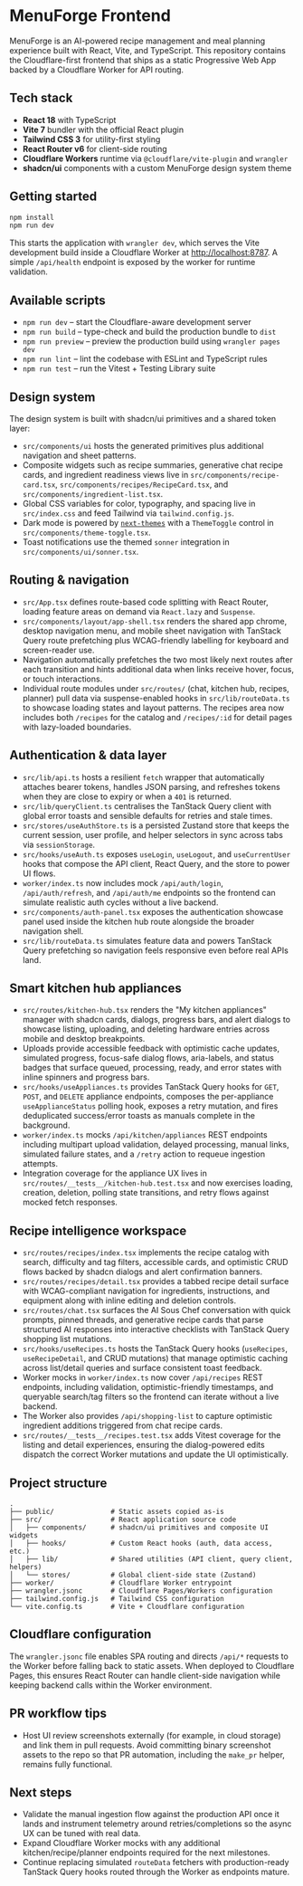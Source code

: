 # MenuForge Frontend

MenuForge is an AI-powered recipe management and meal planning experience built with React, Vite, and TypeScript. This repository contains the Cloudflare-first frontend that ships as a static Progressive Web App backed by a Cloudflare Worker for API routing.

## Tech stack

- **React 18** with TypeScript
- **Vite 7** bundler with the official React plugin
- **Tailwind CSS 3** for utility-first styling
- **React Router v6** for client-side routing
- **Cloudflare Workers** runtime via `@cloudflare/vite-plugin` and `wrangler`
- **shadcn/ui** components with a custom MenuForge design system theme

## Getting started

```bash
npm install
npm run dev
```

This starts the application with `wrangler dev`, which serves the Vite development build inside a Cloudflare Worker at [http://localhost:8787](http://localhost:8787). A simple `/api/health` endpoint is exposed by the worker for runtime validation.

## Available scripts

- `npm run dev` – start the Cloudflare-aware development server
- `npm run build` – type-check and build the production bundle to `dist`
- `npm run preview` – preview the production build using `wrangler pages dev`
- `npm run lint` – lint the codebase with ESLint and TypeScript rules
- `npm run test` – run the Vitest + Testing Library suite

## Design system

The design system is built with shadcn/ui primitives and a shared token layer:

- `src/components/ui` hosts the generated primitives plus additional navigation and sheet patterns.
- Composite widgets such as recipe summaries, generative chat recipe cards, and ingredient readiness views live in
  `src/components/recipe-card.tsx`, `src/components/recipes/RecipeCard.tsx`, and `src/components/ingredient-list.tsx`.
- Global CSS variables for color, typography, and spacing live in `src/index.css` and feed Tailwind via `tailwind.config.js`.
- Dark mode is powered by [`next-themes`](https://github.com/pacocoursey/next-themes) with a `ThemeToggle` control in `src/components/theme-toggle.tsx`.
- Toast notifications use the themed `sonner` integration in `src/components/ui/sonner.tsx`.

## Routing & navigation

- `src/App.tsx` defines route-based code splitting with React Router, loading feature areas on demand via `React.lazy` and `Suspense`.
- `src/components/layout/app-shell.tsx` renders the shared app chrome, desktop navigation menu, and mobile sheet navigation with TanStack Query route prefetching plus WCAG-friendly labelling for keyboard and screen-reader use.
- Navigation automatically prefetches the two most likely next routes after each transition and hints additional data when links receive hover, focus, or touch interactions.
- Individual route modules under `src/routes/` (chat, kitchen hub, recipes, planner) pull data via suspense-enabled hooks in `src/lib/routeData.ts` to showcase loading states and layout patterns. The recipes area now includes both `/recipes` for the catalog and `/recipes/:id` for detail pages with lazy-loaded boundaries.

## Authentication & data layer

- `src/lib/api.ts` hosts a resilient `fetch` wrapper that automatically attaches bearer tokens, handles JSON parsing, and refreshes tokens when they are close to expiry or when a `401` is returned.
- `src/lib/queryClient.ts` centralises the TanStack Query client with global error toasts and sensible defaults for retries and stale times.
- `src/stores/useAuthStore.ts` is a persisted Zustand store that keeps the current session, user profile, and helper selectors in sync across tabs via `sessionStorage`.
- `src/hooks/useAuth.ts` exposes `useLogin`, `useLogout`, and `useCurrentUser` hooks that compose the API client, React Query, and the store to power UI flows.
- `worker/index.ts` now includes mock `/api/auth/login`, `/api/auth/refresh`, and `/api/auth/me` endpoints so the frontend can simulate realistic auth cycles without a live backend.
- `src/components/auth-panel.tsx` exposes the authentication showcase panel used inside the kitchen hub route alongside the broader navigation shell.
- `src/lib/routeData.ts` simulates feature data and powers TanStack Query prefetching so navigation feels responsive even before real APIs land.

## Smart kitchen hub appliances

- `src/routes/kitchen-hub.tsx` renders the "My kitchen appliances" manager with shadcn cards, dialogs, progress bars, and alert dialogs to showcase listing, uploading, and deleting hardware entries across mobile and desktop breakpoints.
- Uploads provide accessible feedback with optimistic cache updates, simulated progress, focus-safe dialog flows, aria-labels, and status badges that surface queued, processing, ready, and error states with inline spinners and progress bars.
- `src/hooks/useAppliances.ts` provides TanStack Query hooks for `GET`, `POST`, and `DELETE` appliance endpoints, composes the per-appliance `useApplianceStatus` polling hook, exposes a retry mutation, and fires deduplicated success/error toasts as manuals complete in the background.
- `worker/index.ts` mocks `/api/kitchen/appliances` REST endpoints including multipart upload validation, delayed processing, manual links, simulated failure states, and a `/retry` action to requeue ingestion attempts.
- Integration coverage for the appliance UX lives in `src/routes/__tests__/kitchen-hub.test.tsx` and now exercises loading, creation, deletion, polling state transitions, and retry flows against mocked fetch responses.

## Recipe intelligence workspace

- `src/routes/recipes/index.tsx` implements the recipe catalog with search, difficulty and tag filters, accessible cards, and optimistic CRUD flows backed by shadcn dialogs and alert confirmation banners.
- `src/routes/recipes/detail.tsx` provides a tabbed recipe detail surface with WCAG-compliant navigation for ingredients, instructions, and equipment along with inline editing and deletion controls.
- `src/routes/chat.tsx` surfaces the AI Sous Chef conversation with quick prompts, pinned threads, and generative recipe cards
  that parse structured AI responses into interactive checklists with TanStack Query shopping list mutations.
- `src/hooks/useRecipes.ts` hosts the TanStack Query hooks (`useRecipes`, `useRecipeDetail`, and CRUD mutations) that manage optimistic caching across list/detail queries and surface consistent toast feedback.
- Worker mocks in `worker/index.ts` now cover `/api/recipes` REST endpoints, including validation, optimistic-friendly timestamps, and queryable search/tag filters so the frontend can iterate without a live backend.
- The Worker also provides `/api/shopping-list` to capture optimistic ingredient additions triggered from chat recipe cards.
- `src/routes/__tests__/recipes.test.tsx` adds Vitest coverage for the listing and detail experiences, ensuring the dialog-powered edits dispatch the correct Worker mutations and update the UI optimistically.

## Project structure

```
.
├── public/              # Static assets copied as-is
├── src/                 # React application source code
│   ├── components/      # shadcn/ui primitives and composite UI widgets
│   ├── hooks/           # Custom React hooks (auth, data access, etc.)
│   ├── lib/             # Shared utilities (API client, query client, helpers)
│   └── stores/          # Global client-side state (Zustand)
├── worker/              # Cloudflare Worker entrypoint
├── wrangler.jsonc       # Cloudflare Pages/Workers configuration
├── tailwind.config.js   # Tailwind CSS configuration
└── vite.config.ts       # Vite + Cloudflare configuration
```

## Cloudflare configuration

The `wrangler.jsonc` file enables SPA routing and directs `/api/*` requests to the Worker before falling back to static assets. When deployed to Cloudflare Pages, this ensures React Router can handle client-side navigation while keeping backend calls within the Worker environment.

## PR workflow tips

- Host UI review screenshots externally (for example, in cloud storage) and link them in pull requests. Avoid committing binary screenshot assets to the repo so that PR automation, including the `make_pr` helper, remains fully functional.

## Next steps

- Validate the manual ingestion flow against the production API once it lands and instrument telemetry around retries/completions so the async UX can be tuned with real data.
- Expand Cloudflare Worker mocks with any additional kitchen/recipe/planner endpoints required for the next milestones.
- Continue replacing simulated `routeData` fetchers with production-ready TanStack Query hooks routed through the Worker as endpoints mature.

